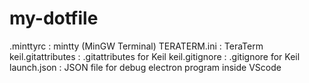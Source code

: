 # my-dotfile
.minttyrc : mintty (MinGW Terminal)
TERATERM.ini : TeraTerm
keil.gitattributes : .gitattributes for Keil 
keil.gitignore : .gitignore for Keil
launch.json : JSON file for debug electron program inside VScode 

